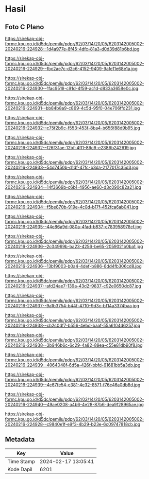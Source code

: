 # Hasil

## Foto C Plano

https://sirekap-obj-formc.kpu.go.id/d5dc/pemilu/pdpr/62/03/14/20/05/6203142005002-20240216-224928--1d4a977e-8f45-4dfc-81a3-d0d39d81b6bd.jpg

https://sirekap-obj-formc.kpu.go.id/d5dc/pemilu/pdpr/62/03/14/20/05/6203142005002-20240216-224929--fbc2ae7c-d2c6-4152-9409-9afe11e68e1a.jpg

https://sirekap-obj-formc.kpu.go.id/d5dc/pemilu/pdpr/62/03/14/20/05/6203142005002-20240216-224930--1fac9519-c91d-4f59-ac1d-d833a3658e0c.jpg

https://sirekap-obj-formc.kpu.go.id/d5dc/pemilu/pdpr/62/03/14/20/05/6203142005002-20240216-224931--bb84b8a9-c869-4c5d-95f0-04e706ffd231.jpg

https://sirekap-obj-formc.kpu.go.id/d5dc/pemilu/pdpr/62/03/14/20/05/6203142005002-20240216-224932--c75f2b9c-f553-453f-8ba4-b656f88d9b95.jpg

https://sirekap-obj-formc.kpu.go.id/d5dc/pemilu/pdpr/62/03/14/20/05/6203142005002-20240216-224932--f26f31ae-12bf-4ff1-86c9-e2386b242619.jpg

https://sirekap-obj-formc.kpu.go.id/d5dc/pemilu/pdpr/62/03/14/20/05/6203142005002-20240216-224933--54d7450b-d1df-47fc-b3da-2177017c35d3.jpg

https://sirekap-obj-formc.kpu.go.id/d5dc/pemilu/pdpr/62/03/14/20/05/6203142005002-20240216-224934--14f3669b-c6b1-4956-ae60-d3c090c82a21.jpg

https://sirekap-obj-formc.kpu.go.id/d5dc/pemilu/pdpr/62/03/14/20/05/6203142005002-20240216-224934--f5be870b-919e-4c0d-b17f-452fca6ab041.jpg

https://sirekap-obj-formc.kpu.go.id/d5dc/pemilu/pdpr/62/03/14/20/05/6203142005002-20240216-224935--44e86a9d-080a-4fad-b837-c783958978cf.jpg

https://sirekap-obj-formc.kpu.go.id/d5dc/pemilu/pdpr/62/03/14/20/05/6203142005002-20240216-224936--2c04969b-ba23-4256-be65-2059021b0ba1.jpg

https://sirekap-obj-formc.kpu.go.id/d5dc/pemilu/pdpr/62/03/14/20/05/6203142005002-20240216-224936--13b19003-b0a4-4def-b886-6dd4fb306cd8.jpg

https://sirekap-obj-formc.kpu.go.id/d5dc/pemilu/pdpr/62/03/14/20/05/6203142005002-20240216-224937--afd24ae7-139a-43d2-9837-c92e0650dc87.jpg

https://sirekap-obj-formc.kpu.go.id/d5dc/pemilu/pdpr/62/03/14/20/05/6203142005002-20240216-224937--9a1b3754-b44f-4710-9d3c-bf14a3374baa.jpg

https://sirekap-obj-formc.kpu.go.id/d5dc/pemilu/pdpr/62/03/14/20/05/6203142005002-20240216-224938--cb2c0df7-b556-4ebd-baaf-55a6104d6257.jpg

https://sirekap-obj-formc.kpu.go.id/d5dc/pemilu/pdpr/62/03/14/20/05/6203142005002-20240216-224938--3b946b6c-6c29-4a82-89ea-c55e81db90f8.jpg

https://sirekap-obj-formc.kpu.go.id/d5dc/pemilu/pdpr/62/03/14/20/05/6203142005002-20240216-224939--4064048f-6d5a-426f-bbfd-61681bb5a3db.jpg

https://sirekap-obj-formc.kpu.go.id/d5dc/pemilu/pdpr/62/03/14/20/05/6203142005002-20240216-224939--4c67fe54-c381-4e32-8571-f76c46a0db8d.jpg

https://sirekap-obj-formc.kpu.go.id/d5dc/pemilu/pdpr/62/03/14/20/05/6203142005002-20240216-224940--49ae0208-a4b6-4e28-87b6-dea9f28965ae.jpg

https://sirekap-obj-formc.kpu.go.id/d5dc/pemilu/pdpr/62/03/14/20/05/6203142005002-20240216-224928--c9840e1f-e9f3-4b29-b23e-6c09747818cb.jpg


## Metadata

| Key        | Value               |
| ---------- | ------------------- |
| Time Stamp | 2024-02-17 13:05:41 |
| Kode Dapil | 6201                |



